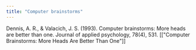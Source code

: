 ```yaml
---
title: "Computer brainstorms"
---
```


Dennis, A. R., & Valacich, J. S. (1993). Computer brainstorms: More heads are better than one. Journal of applied psychology, 78(4), 531.
[["Computer Brainstorms: More Heads Are Better Than One"]]
